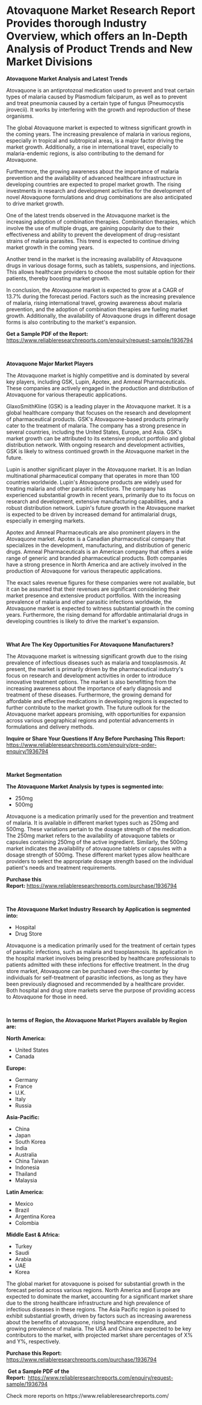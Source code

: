 <p><h1>Atovaquone Market Research Report Provides thorough Industry Overview, which offers an In-Depth Analysis of Product Trends and New Market Divisions</h1></p><p><strong>Atovaquone Market Analysis and Latest Trends</strong></p>
<p><p>Atovaquone is an antiprotozoal medication used to prevent and treat certain types of malaria caused by Plasmodium falciparum, as well as to prevent and treat pneumonia caused by a certain type of fungus (Pneumocystis jirovecii). It works by interfering with the growth and reproduction of these organisms.</p><p>The global Atovaquone market is expected to witness significant growth in the coming years. The increasing prevalence of malaria in various regions, especially in tropical and subtropical areas, is a major factor driving the market growth. Additionally, a rise in international travel, especially to malaria-endemic regions, is also contributing to the demand for Atovaquone.</p><p>Furthermore, the growing awareness about the importance of malaria prevention and the availability of advanced healthcare infrastructure in developing countries are expected to propel market growth. The rising investments in research and development activities for the development of novel Atovaquone formulations and drug combinations are also anticipated to drive market growth.</p><p>One of the latest trends observed in the Atovaquone market is the increasing adoption of combination therapies. Combination therapies, which involve the use of multiple drugs, are gaining popularity due to their effectiveness and ability to prevent the development of drug-resistant strains of malaria parasites. This trend is expected to continue driving market growth in the coming years.</p><p>Another trend in the market is the increasing availability of Atovaquone drugs in various dosage forms, such as tablets, suspensions, and injections. This allows healthcare providers to choose the most suitable option for their patients, thereby boosting market growth.</p><p>In conclusion, the Atovaquone market is expected to grow at a CAGR of 13.7% during the forecast period. Factors such as the increasing prevalence of malaria, rising international travel, growing awareness about malaria prevention, and the adoption of combination therapies are fueling market growth. Additionally, the availability of Atovaquone drugs in different dosage forms is also contributing to the market's expansion.</p></p>
<p><strong>Get a Sample PDF of the Report:&nbsp;</strong> <a href="https://www.reliableresearchreports.com/enquiry/request-sample/1936794">https://www.reliableresearchreports.com/enquiry/request-sample/1936794</a></p>
<p>&nbsp;</p>
<p><strong>Atovaquone Major Market Players</strong></p>
<p><p>The Atovaquone market is highly competitive and is dominated by several key players, including GSK, Lupin, Apotex, and Amneal Pharmaceuticals. These companies are actively engaged in the production and distribution of Atovaquone for various therapeutic applications.</p><p>GlaxoSmithKline (GSK) is a leading player in the Atovaquone market. It is a global healthcare company that focuses on the research and development of pharmaceutical products. GSK's Atovaquone-based products primarily cater to the treatment of malaria. The company has a strong presence in several countries, including the United States, Europe, and Asia. GSK's market growth can be attributed to its extensive product portfolio and global distribution network. With ongoing research and development activities, GSK is likely to witness continued growth in the Atovaquone market in the future.</p><p>Lupin is another significant player in the Atovaquone market. It is an Indian multinational pharmaceutical company that operates in more than 100 countries worldwide. Lupin's Atovaquone products are widely used for treating malaria and other parasitic infections. The company has experienced substantial growth in recent years, primarily due to its focus on research and development, extensive manufacturing capabilities, and a robust distribution network. Lupin's future growth in the Atovaquone market is expected to be driven by increased demand for antimalarial drugs, especially in emerging markets.</p><p>Apotex and Amneal Pharmaceuticals are also prominent players in the Atovaquone market. Apotex is a Canadian pharmaceutical company that specializes in the development, manufacturing, and distribution of generic drugs. Amneal Pharmaceuticals is an American company that offers a wide range of generic and branded pharmaceutical products. Both companies have a strong presence in North America and are actively involved in the production of Atovaquone for various therapeutic applications.</p><p>The exact sales revenue figures for these companies were not available, but it can be assumed that their revenues are significant considering their market presence and extensive product portfolios. With the increasing prevalence of malaria and other parasitic infections worldwide, the Atovaquone market is expected to witness substantial growth in the coming years. Furthermore, the rising demand for affordable antimalarial drugs in developing countries is likely to drive the market's expansion.</p></p>
<p>&nbsp;</p>
<p><strong>What Are The Key Opportunities For Atovaquone Manufacturers?</strong></p>
<p><p>The Atovaquone market is witnessing significant growth due to the rising prevalence of infectious diseases such as malaria and toxoplasmosis. At present, the market is primarily driven by the pharmaceutical industry's focus on research and development activities in order to introduce innovative treatment options. The market is also benefitting from the increasing awareness about the importance of early diagnosis and treatment of these diseases. Furthermore, the growing demand for affordable and effective medications in developing regions is expected to further contribute to the market growth. The future outlook for the Atovaquone market appears promising, with opportunities for expansion across various geographical regions and potential advancements in formulations and delivery methods.</p></p>
<p><strong>Inquire or Share Your Questions If Any Before Purchasing This Report:</strong> <a href="https://www.reliableresearchreports.com/enquiry/pre-order-enquiry/1936794">https://www.reliableresearchreports.com/enquiry/pre-order-enquiry/1936794</a></p>
<p>&nbsp;</p>
<p><strong>Market Segmentation</strong></p>
<p><strong>The Atovaquone Market Analysis by types is segmented into:</strong></p>
<p><ul><li>250mg</li><li>500mg</li></ul></p>
<p><p>Atovaquone is a medication primarily used for the prevention and treatment of malaria. It is available in different market types such as 250mg and 500mg. These variations pertain to the dosage strength of the medication. The 250mg market refers to the availability of atovaquone tablets or capsules containing 250mg of the active ingredient. Similarly, the 500mg market indicates the availability of atovaquone tablets or capsules with a dosage strength of 500mg. These different market types allow healthcare providers to select the appropriate dosage strength based on the individual patient's needs and treatment requirements.</p></p>
<p><strong>Purchase this Report:&nbsp;</strong><a href="https://www.reliableresearchreports.com/purchase/1936794">https://www.reliableresearchreports.com/purchase/1936794</a></p>
<p>&nbsp;</p>
<p><strong>The Atovaquone Market Industry Research by Application is segmented into:</strong></p>
<p><ul><li>Hospital</li><li>Drug Store</li></ul></p>
<p><p>Atovaquone is a medication primarily used for the treatment of certain types of parasitic infections, such as malaria and toxoplasmosis. Its application in the hospital market involves being prescribed by healthcare professionals to patients admitted with these infections for effective treatment. In the drug store market, Atovaquone can be purchased over-the-counter by individuals for self-treatment of parasitic infections, as long as they have been previously diagnosed and recommended by a healthcare provider. Both hospital and drug store markets serve the purpose of providing access to Atovaquone for those in need.</p></p>
<p>&nbsp;</p>
<p><strong>In terms of Region, the Atovaquone Market Players available by Region are:</strong></p>
<p>
    <p> <strong> North America: </strong>
        <ul>
            <li>United States</li>
            <li>Canada</li>
        </ul>
        </p> 
    <p> <strong> Europe: </strong>
        <ul>
            <li>Germany</li>
            <li>France</li>
            <li>U.K.</li>
            <li>Italy</li>
            <li>Russia</li>
        </ul>
        </p> 
    <p> <strong> Asia-Pacific: </strong>
        <ul>
            <li>China</li>
            <li>Japan</li>
            <li>South Korea</li>
            <li>India</li>
            <li>Australia</li>
            <li>China Taiwan</li>
            <li>Indonesia</li>
            <li>Thailand</li>
            <li>Malaysia</li>
        </ul>
        </p> 
    <p> <strong> Latin America: </strong>
        <ul>
            <li>Mexico</li>
            <li>Brazil</li>
            <li>Argentina Korea</li>
            <li>Colombia</li>
        </ul>
        </p> 
    <p> <strong> Middle East & Africa: </strong>
        <ul>
            <li>Turkey</li>
            <li>Saudi</li>
            <li>Arabia</li>
            <li>UAE</li>
            <li>Korea</li>
        </ul>
    </p>
    </p>
<p><p>The global market for atovaquone is poised for substantial growth in the forecast period across various regions. North America and Europe are expected to dominate the market, accounting for a significant market share due to the strong healthcare infrastructure and high prevalence of infectious diseases in these regions. The Asia Pacific region is poised to exhibit substantial growth, driven by factors such as increasing awareness about the benefits of atovaquone, rising healthcare expenditure, and growing prevalence of malaria. The USA and China are expected to be key contributors to the market, with projected market share percentages of X% and Y%, respectively.</p></p>
<p><strong>Purchase this Report: </strong><a href="https://www.reliableresearchreports.com/purchase/1936794">https://www.reliableresearchreports.com/purchase/1936794</a></p>
<p>&nbsp;<strong>Get a Sample PDF of the Report:&nbsp;&nbsp;</strong><a href="https://www.reliableresearchreports.com/enquiry/request-sample/1936794">https://www.reliableresearchreports.com/enquiry/request-sample/1936794</a></p>
<p><strong></strong></p>
<p>Check more reports on https://www.reliableresearchreports.com/</p>